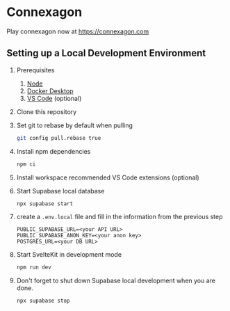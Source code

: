 # Connexagon

Play connexagon now at https://connexagon.com

## Setting up a Local Development Environment

1.  Prerequisites

    1. [Node](https://nodejs.org/)
    1. [Docker Desktop](https://www.docker.com/products/docker-desktop/)
    1. [VS Code](https://code.visualstudio.com/) (optional)

1.  Clone this repository

1.  Set git to rebase by default when pulling

    ```bash
    git config pull.rebase true
    ```

1.  Install npm dependencies

    ```bash
    npm ci
    ```

1.  Install workspace recommended VS Code extensions (optional)

1.  Start Supabase local database

    ```bash
    npx supabase start
    ```

1.  create a `.env.local` file and fill in the information from the previous step

    ```
    PUBLIC_SUPABASE_URL=<your API URL>
    PUBLIC_SUPABASE_ANON_KEY=<your anon key>
    POSTGRES_URL=<your DB URL>
    ```

1.  Start SvelteKit in development mode

    ```bash
    npm run dev
    ```

1.  Don't forget to shut down Supabase local development when you are done.

    ```bash
    npx supabase stop
    ```
